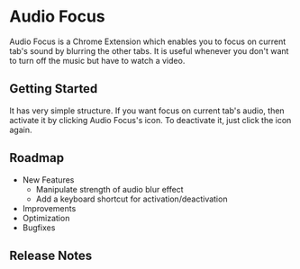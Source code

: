 # Audio Focus
Audio Focus is a Chrome Extension which enables you to focus on current tab's sound by blurring the other tabs. It is useful whenever you don't want to turn off the music but have to watch a video.

## Getting Started
It has very simple structure. If you want focus on current tab's audio, then activate it by clicking Audio Focus's icon. To deactivate it, just click the icon again.

## Roadmap
- New Features
  - Manipulate strength of audio blur effect
  - Add a keyboard shortcut for activation/deactivation
- Improvements
- Optimization
- Bugfixes

## Release Notes

